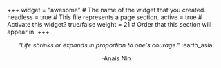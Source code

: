 +++
widget = "awesome"  # The name of the widget that you created.
headless = true  # This file represents a page section.
active = true  # Activate this widget? true/false
weight = 21  # Order that this section will appear in.
+++

<div align="center">
<em>"Life shrinks or expands in proportion to one's courage."</em> :earth_asia:
<p align=center> -Anais Nin
</div align="center">
